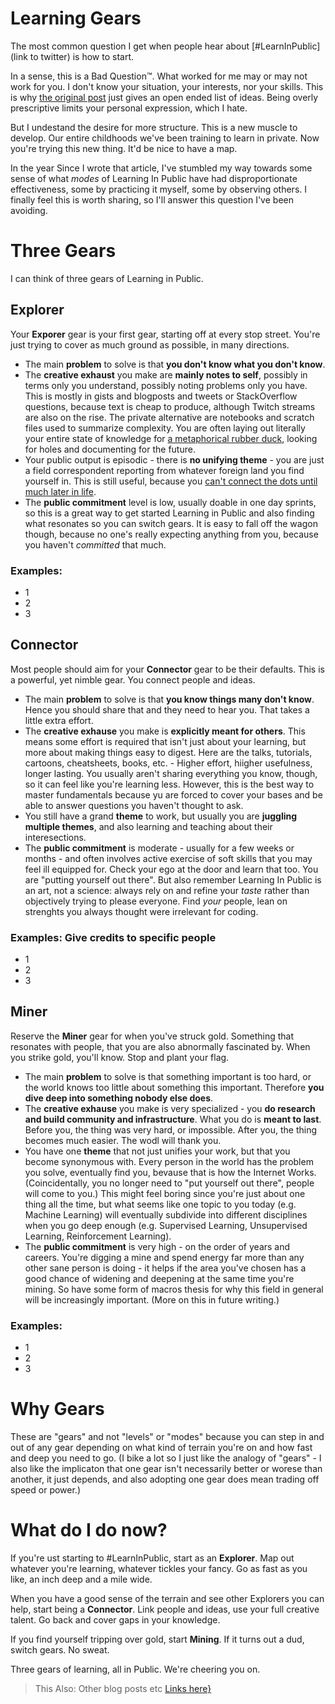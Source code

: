 # Learning Gears

The most common question I get when people hear about [#LearnInPublic](link to twitter) is how to start.

In a sense, this is a Bad Question™. What worked for me may or may not work for you. I don't know your situation, your interests, nor your skills. This is why [the original post](learn-in-public.md) just gives an open ended list of ideas. Being overly prescriptive limits your personal expression, which I hate.

But I undestand the desire for more structure. This is a new muscle to develop. Our entire childhoods we've been training to learn in private. Now you're trying this new thing. It'd be nice to have a map.

In the year Since I wrote that article, I've stumbled my way towards some sense of what *modes* of Learning In Public have had disproportionate effectiveness, some by practicing it myself, some by observing others. I finally feel this is worth sharing, so I'll answer this question I've been avoiding.

# Three Gears

I can think of three gears of Learning in Public.

## Explorer

Your **Exporer** gear is your first gear, starting off at every stop street. You're just trying to cover as much ground as possible, in many directions.
- The main **problem** to solve is that **you don't know what you don't know**.
- The **creative exhaust** you make are **mainly notes to self**, possibly in terms only you understand, possibly noting problems only you have. This is mostly in gists and blogposts and tweets or StackOverflow questions, because text is cheap to produce, although Twitch streams are also on the rise. The private alternative are notebooks and scratch files used to summarize complexity. You are often laying out literally your entire state of knowledge for [a metaphorical rubber duck](https://en.wikipedia.org/wiki/Rubber_duck_debugging), looking for holes and documenting for the future.
- Your public output is episodic - there is **no unifying theme** - you are just a field correspondent reporting from whatever foreign land you find yourself in. This is still useful, because you [can't connect the dots until much later in life](https://www.youtube.com/watch?v=D1R-jKKp3NA).
- The **public commitment** level is low, usually doable in one day sprints, so this is a great way to get started Learning in Public and also finding what resonates so you can switch gears. It is easy to fall off the wagon though, because no one's really expecting anything from you, because you haven't *committed* that much.


### Examples:
- 1
- 2
- 3

## Connector

Most people should aim for your **Connector** gear to be their defaults. This is a powerful, yet nimble gear. You connect people and ideas.

- The main **problem** to solve is that **you know things many don't know**. Hence you should share that and they need to hear you. That takes a little extra effort.
- The **creative exhause** you make is **explicitly meant for others**. This means some effort is required that isn't just about your learning, but more about making things easy to digest. Here are the talks, tutorials, cartoons, cheatsheets, books, etc. - Higher effort, hiigher usefulness, longer lasting. You usually aren't sharing everything you know, though, so it can feel like you're learning less. However, this is the best way to master fundamentals because yu are forced to cover your bases and be able to answer questions you haven't thought to ask.
- You still have a grand **theme** to work, but usually you are **juggling multiple themes**, and also learning and teaching about their interesections.
- The **public commitment** is moderate - usually for a few weeks or months - and often involves active exercise of soft skills that you may feel ill equipped for. Check your ego at the door and learn that too. You are "putting yourself out there". But also remember Learning In Public is an art, not a science: always rely on and refine your *taste* rather than objectively trying to please everyone. Find *your* people, lean on strenghts you always thought were irrelevant for coding.

### Examples: Give credits to specific people
- 1
- 2
- 3

## Miner

Reserve the **Miner** gear for when you've struck gold. Something that resonates with people, that you are also abnormally fascinated by. When you strike gold, you'll know. Stop and plant your flag.

- The main **problem** to solve is that something important is too hard, or the world knows too little about something this important. Therefore **you dive deep into something nobody else does**.
- The **creative exhause** you make is very specialized - you **do research and build community and infrastructure**. What you do is **meant to last**. Before you, the thing was very hard, or impossible. After you, the thing becomes much easier. The wodl will thank you.
- You have one **theme** that not just unifies your work, but that you become synonymous with. Every person in the world has the problem you solve, eventually find you, bevause that is how the Internet Works. (Coincidentally, you no longer need to "put yourself out there", people will come to you.) This might feel boring since you're just about one thing all the time, but what seems like one topic to you today (e.g. Machine Learning) will eventually subdivide into different disciplines when you go deep enough (e.g. Supervised Learning, Unsupervised Learning, Reinforcement Learning).
- The **public commitment** is very high - on the order of years and careers. You're digging a mine and spend energy far more than any other sane person is doing - it helps if the area you've chosen has a good chance of widening and deepening at the same time you're mining. So have some form of macros thesis for why this field in general will be increasingly important. (More on this in future writing.)


### Examples:
- 1
- 2
- 3

# Why Gears

These are "gears" and not "levels" or "modes" because you can step in and out of any gear depending on what kind of terrain you're on and how fast and deep you need to go. (I bike a lot so I just like the analogy of "gears" - I also like the implicaton that one gear isn't necessarily better or worese than another, it just depends, and also adopting one gear does mean trading off speed or power.)

# What do I do now?

If you're ust starting to #LearnInPublic, start as an **Explorer**. Map out whatever you're learning, whatever tickles your fancy. Go as fast as you like, an inch deep and a mile wide.

When you have a good sense of the terrain and see other Explorers you can help, start being a **Connector**. Link people and ideas, use your full creative talent. Go back and cover gaps in your knowledge.

If you find yourself tripping over gold, start **Mining**. If it turns out a dud, switch gears. No sweat.

Three gears of learning, all in Public. We're cheering you on.

> This Also: Other blog posts etc [Links here}](links)